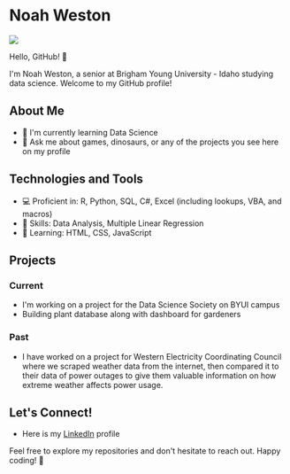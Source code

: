 # Noah Weston

![](https://github-readme-stats.vercel.app/api/top-langs/?username=nweston2&theme=dark&layout=compact)

Hello, GitHub! 👋

I'm Noah Weston, a senior at Brigham Young University - Idaho studying data science. Welcome to my GitHub profile!

## About Me

- 🌱 I'm currently learning Data Science
- 💬 Ask me about games, dinosaurs, or any of the projects you see here on my profile

## Technologies and Tools

- 💻 Proficient in: R, Python, SQL, C#, Excel (including lookups, VBA, and macros)
- 🚀 Skills: Data Analysis, Multiple Linear Regression
- 🍎 Learning: HTML, CSS, JavaScript

## Projects

### Current

- I'm working on a project for the Data Science Society on BYUI campus
- Building plant database along with dashboard for gardeners

### Past

- I have worked on a project for Western Electricity Coordinating Council where we scraped weather data from the internet, then compared it to their data of power outages to give them valuable information on how extreme weather affects power usage.

## Let's Connect!

- Here is my [LinkedIn](https://www.linkedin.com/in/noah-weston-360403153/) profile

Feel free to explore my repositories and don't hesitate to reach out. Happy coding! 🚀
<!--
**nweston2/nweston2** is a ✨ _special_ ✨ repository because its `README.md` (this file) appears on your GitHub profile.

Here are some ideas to get you started:

- 🔭 I’m currently working on ...
- 🌱 I’m currently learning ...
- 👯 I’m looking to collaborate on ...
- 🤔 I’m looking for help with ...
- 💬 Ask me about ...
- 📫 How to reach me: ...
- 😄 Pronouns: ...
- ⚡ Fun fact: ...
-->
